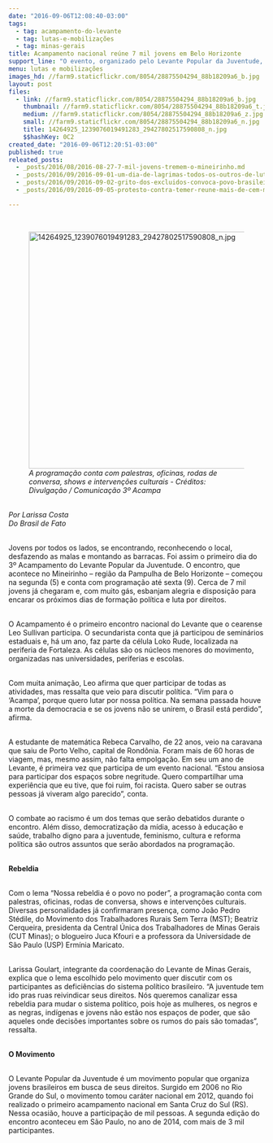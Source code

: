 ```yaml
---
date: "2016-09-06T12:08:40-03:00"
tags:
  - tag: acampamento-do-levante
  - tag: lutas-e-mobilizações
  - tag: minas-gerais
title: Acampamento nacional reúne 7 mil jovens em Belo Horizonte
support_line: "O evento, organizado pelo Levante Popular da Juventude, é o primeiro após o golpe"
menu: lutas e mobilizações
images_hd: //farm9.staticflickr.com/8054/28875504294_88b18209a6_b.jpg
layout: post
files:
  - link: //farm9.staticflickr.com/8054/28875504294_88b18209a6_b.jpg
    thumbnail: //farm9.staticflickr.com/8054/28875504294_88b18209a6_t.jpg
    medium: //farm9.staticflickr.com/8054/28875504294_88b18209a6_z.jpg
    small: //farm9.staticflickr.com/8054/28875504294_88b18209a6_n.jpg
    title: 14264925_1239076019491283_29427802517590808_n.jpg
    $$hashKey: 0C2
created_date: "2016-09-06T12:20:51-03:00"
published: true
releated_posts:
  - _posts/2016/08/2016-08-27-7-mil-jovens-tremem-o-mineirinho.md
  - _posts/2016/09/2016-09-01-um-dia-de-lagrimas-todos-os-outros-de-luta.md
  - _posts/2016/09/2016-09-02-grito-dos-excluidos-convoca-povo-brasileiro-para-lutar-por-seus-direitos.md
  - _posts/2016/09/2016-09-05-protesto-contra-temer-reune-mais-de-cem-mil-na-paulista.md

---
```

<p>&nbsp;</p>

<figure class="image"><img alt="14264925_1239076019491283_29427802517590808_n.jpg" height="466" src="//farm9.staticflickr.com/8054/28875504294_88b18209a6_b.jpg" width="700" />
<figcaption><em>A programa&ccedil;&atilde;o conta com palestras, oficinas, rodas de conversa, shows e interven&ccedil;&otilde;es culturais - Cr&eacute;ditos: Divulga&ccedil;&atilde;o / Comunica&ccedil;&atilde;o 3&ordm; Acampa</em></figcaption>
</figure>

<p><br />
<em>Por Larissa Costa<br />
Do Brasil de Fato </em></p>

<p><br />
Jovens por todos os lados, se encontrando, reconhecendo o local, desfazendo as malas e montando as barracas. Foi assim o primeiro dia do 3&ordm; Acampamento do Levante Popular da Juventude. O encontro, que acontece no Mineirinho &ndash; regi&atilde;o da Pampulha de Belo Horizonte &ndash; come&ccedil;ou na segunda (5) e conta com programa&ccedil;&atilde;o at&eacute; sexta (9). Cerca de 7 mil jovens j&aacute; chegaram e, com muito g&aacute;s, esbanjam alegria e disposi&ccedil;&atilde;o para encarar os pr&oacute;ximos dias de forma&ccedil;&atilde;o pol&iacute;tica e luta por direitos.</p>

<p><br />
O Acampamento &eacute; o primeiro encontro nacional do Levante que o cearense Leo Sullivan participa. O secundarista conta que j&aacute; participou de semin&aacute;rios estaduais e, h&aacute; um ano, faz parte da c&eacute;lula Loko Rude, localizada na periferia de Fortaleza. As c&eacute;lulas s&atilde;o os n&uacute;cleos menores do movimento, organizadas nas universidades, periferias e escolas.</p>

<p><br />
Com muita anima&ccedil;&atilde;o, Leo afirma que quer participar de todas as atividades, mas ressalta que veio para discutir pol&iacute;tica. &ldquo;Vim para o &lsquo;Acampa&rsquo;, porque quero lutar por nossa pol&iacute;tica. Na semana passada houve a morte da democracia e se os jovens n&atilde;o se unirem, o Brasil est&aacute; perdido&rdquo;, afirma.</p>

<p><br />
A estudante de matem&aacute;tica Rebeca Carvalho, de 22 anos, veio na caravana que saiu de Porto Velho, capital de Rond&ocirc;nia. Foram mais de 60 horas de viagem, mas, mesmo assim, n&atilde;o falta empolga&ccedil;&atilde;o. Em seu um ano de Levante, &eacute; primeira vez que participa de um evento nacional. &ldquo;Estou ansiosa para participar dos espa&ccedil;os sobre negritude. Quero compartilhar uma experi&ecirc;ncia que eu tive, que foi ruim, foi racista. Quero saber se outras pessoas j&aacute; viveram algo parecido&rdquo;, conta.</p>

<p><br />
O combate ao racismo &eacute; um dos temas que ser&atilde;o debatidos durante o encontro. Al&eacute;m disso, democratiza&ccedil;&atilde;o da m&iacute;dia, acesso &agrave; educa&ccedil;&atilde;o e sa&uacute;de, trabalho digno para a juventude, feminismo, cultura e reforma pol&iacute;tica s&atilde;o outros assuntos que ser&atilde;o abordados na programa&ccedil;&atilde;o.</p>

<p><br />
<strong>Rebeldia</strong></p>

<p><br />
Com o lema &ldquo;Nossa rebeldia &eacute; o povo no poder&rdquo;, a programa&ccedil;&atilde;o conta com palestras, oficinas, rodas de conversa, shows e interven&ccedil;&otilde;es culturais. Diversas personalidades j&aacute; confirmaram presen&ccedil;a, como Jo&atilde;o Pedro St&eacute;dile, do Movimento dos Trabalhadores Rurais Sem Terra (MST); Beatriz Cerqueira, presidenta da Central &Uacute;nica dos Trabalhadores de Minas Gerais (CUT Minas); o blogueiro Juca Kfouri e a professora da Universidade de S&atilde;o Paulo (USP) Erm&iacute;nia Maricato.</p>

<p><br />
Larissa Goulart, integrante da coordena&ccedil;&atilde;o do Levante de Minas Gerais, explica que o lema escolhido pelo movimento quer discutir com os participantes as defici&ecirc;ncias do sistema pol&iacute;tico brasileiro. &ldquo;A juventude tem ido pras ruas reivindicar seus direitos. N&oacute;s queremos canalizar essa rebeldia para mudar o sistema pol&iacute;tico, pois hoje as mulheres, os negros e as negras, ind&iacute;genas e jovens n&atilde;o est&atilde;o nos espa&ccedil;os de poder, que s&atilde;o aqueles onde decis&otilde;es importantes sobre os rumos do pa&iacute;s s&atilde;o tomadas&rdquo;, ressalta.</p>

<p><br />
<strong>O Movimento</strong></p>

<p><br />
O Levante Popular da Juventude &eacute; um movimento popular que organiza jovens brasileiros em busca de seus direitos. Surgido em 2006 no Rio Grande do Sul, o movimento tomou car&aacute;ter nacional em 2012, quando foi realizado o primeiro acampamento nacional em Santa Cruz do Sul (RS). Nessa ocasi&atilde;o, houve a participa&ccedil;&atilde;o de mil pessoas. A segunda edi&ccedil;&atilde;o do encontro aconteceu em S&atilde;o Paulo, no ano de 2014, com mais de 3 mil participantes.</p>
